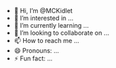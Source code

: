 - 👋 Hi, I’m @MCKidlet
- 👀 I’m interested in ...
- 🌱 I’m currently learning ...
- 💞️ I’m looking to collaborate on ...
- 📫 How to reach me ...
- 😄 Pronouns: ...
- ⚡ Fun fact: ...

<!---
MCKidlet/MCKidlet is a ✨ special ✨ repository because its `README.md` (this file) appears on your GitHub profile.
You can click the Preview link to take a look at your changes.
--->
